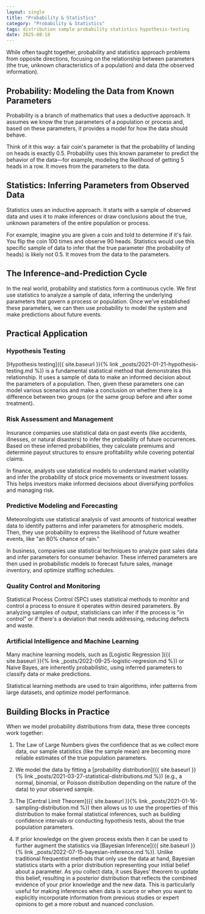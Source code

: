 ```yaml
---
layout: single
title: "Probability & Statistics"
category: "Probability & Statistics"
tags: distribution sample probability statistics hypothesis-testing
date: 2025-08-18
---
```


While often taught together, probability and statistics approach problems from opposite directions, focusing on the relationship between parameters (the true, unknown characteristics of a population) and data (the observed information).

## Probability: Modeling the Data from Known Parameters

Probability is a branch of mathematics that uses a deductive approach. It assumes we know the true parameters of a population or process and, based on these parameters, it provides a model for how the data should behave.

Think of it this way: a fair coin's parameter is that the probability of landing on heads is exactly 0.5. Probability uses this known parameter to predict the behavior of the data—for example, modeling the likelihood of getting 5 heads in a row. It moves from the parameters to the data.

## Statistics: Inferring Parameters from Observed Data

Statistics uses an inductive approach. It starts with a sample of observed data and uses it to make inferences or draw conclusions about the true, unknown parameters of the entire population or process.

For example, imagine you are given a coin and told to determine if it's fair. You flip the coin 100 times and observe 90 heads. Statistics would use this specific sample of data to infer that the true parameter (the probability of heads) is likely not 0.5. It moves from the data to the parameters.

## The Inference-and-Prediction Cycle

In the real world, probability and statistics form a continuous cycle. We first use statistics to analyze a sample of data, inferring the underlying parameters that govern a process or population. Once we've established these parameters, we can then use probability to model the system and make predictions about future events.

## Practical Application

### Hypothesis Testing

[Hypothesis testing]({{ site.baseurl }}{% link _posts/2021-01-21-hypothesis-testing.md %}) is a fundamental statistical method that demonstrates this relationship. It uses a sample of data to make an informed decision about the parameters of a population. Then, given these parameters one can model various scenarios and make a conclusion on whether there is a difference between two groups (or the same group before and after some treatment). 

### Risk Assessment and Management

Insurance companies use statistical data on past events (like accidents, illnesses, or natural disasters) to infer the probability of future occurrences. Based on these inferred probabilities, they calculate premiums and determine payout structures to ensure profitability while covering potential claims.

In finance, analysts use statistical models to understand market volatility and infer the probability of stock price movements or investment losses. This helps investors make informed decisions about diversifying portfolios and managing risk.

### Predictive Modeling and Forecasting

Meteorologists use statistical analysis of vast amounts of historical weather data to identify patterns and infer parameters for atmospheric models. Then, they use probability to express the likelihood of future weather events, like "an 80% chance of rain."

In business, companies use statistical techniques to analyze past sales data and infer parameters for consumer behavior. These inferred parameters are then used in probabilistic models to forecast future sales, manage inventory, and optimize staffing schedules.

### Quality Control and Monitoring

Statistical Process Control (SPC) uses statistical methods to monitor and control a process to ensure it operates within desired parameters. By analyzing samples of output, statisticians can infer if the process is "in control" or if there's a deviation that needs addressing, reducing defects and waste.

### Artificial Intelligence and Machine Learning

Many machine learning models, such as [Logistic Regression ]({{ site.baseurl }}{% link _posts/2022-09-25-logistic-regresion.md %}) or Naive Bayes, are inherently probabilistic, using inferred parameters to classify data or make predictions.

Statistical learning methods are used to train algorithms, infer patterns from large datasets, and optimize model performance.

## Building Blocks in Practice

When we model probability distributions from data, these three concepts work together:

1. The Law of Large Numbers gives the confidence that as we collect more data, our sample statistics (like the sample mean) are becoming more reliable estimates of the true population parameters.

2. We model the data by fitting a [probability distribution]({{ site.baseurl }}{% link _posts/2021-03-27-statistical-distributions.md %}) (e.g., a normal, binomial, or Poisson distribution depending on the nature of the data) to your observed sample.

3. The [Central Limit Theorem]({{ site.baseurl }}{% link _posts/2021-01-16-sampling-distribution.md %}) then allows us to use the properties of this distribution to make formal statistical inferences, such as building confidence intervals or conducting hypothesis tests, about the true population parameters.

4. If prior knowledge on the given process exists then it can be used to further augment the statistics via [Bayesian Inference]({{ site.baseurl }}{% link _posts/2022-07-15-bayesian-inference.md %}). Unlike traditional frequentist methods that only use the data at hand, Bayesian statistics starts with a prior distribution representing your initial belief about a parameter. As you collect data, it uses Bayes' theorem to update this belief, resulting in a posterior distribution that reflects the combined evidence of your prior knowledge and the new data. This is particularly useful for making inferences when data is scarce or when you want to explicitly incorporate information from previous studies or expert opinions to get a more robust and nuanced conclusion.
